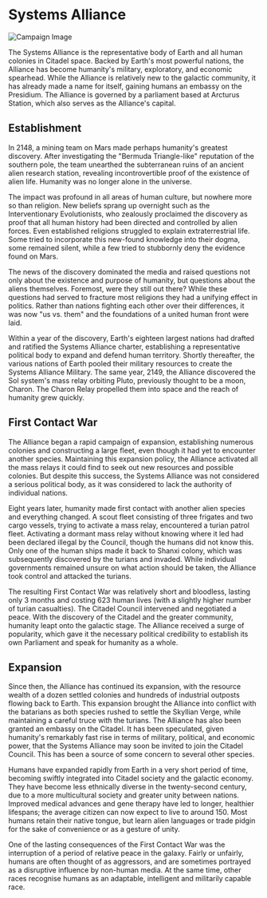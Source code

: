 # Systems Alliance

![Campaign Image](/media/systems-alliance.jpg)

The Systems Alliance is the representative body of Earth and all human colonies in Citadel space. Backed by Earth's most powerful nations, the Alliance has become humanity's military, exploratory, and economic spearhead. While the Alliance is relatively new to the galactic community, it has already made a name for itself, gaining humans an embassy on the Presidium. The Alliance is governed by a parliament based at Arcturus Station, which also serves as the Alliance's capital.

## Establishment
In 2148, a mining team on Mars made perhaps humanity's greatest discovery. After investigating the "Bermuda Triangle-like" reputation of the southern pole, the team unearthed the subterranean ruins of an ancient alien research station, revealing incontrovertible proof of the existence of alien life. Humanity was no longer alone in the universe.

The impact was profound in all areas of human culture, but nowhere more so than religion. New beliefs sprang up overnight such as the Interventionary Evolutionists, who zealously proclaimed the discovery as proof that all human history had been directed and controlled by alien forces. Even established religions struggled to explain extraterrestrial life. Some tried to incorporate this new-found knowledge into their dogma, some remained silent, while a few tried to stubbornly deny the evidence found on Mars.

The news of the discovery dominated the media and raised questions not only about the existence and purpose of humanity, but questions about the aliens themselves. Foremost, were they still out there? While these questions had served to fracture most religions they had a unifying effect in politics. Rather than nations fighting each other over their differences, it was now "us vs. them" and the foundations of a united human front were laid.

Within a year of the discovery, Earth's eighteen largest nations had drafted and ratified the Systems Alliance charter, establishing a representative political body to expand and defend human territory. Shortly thereafter, the various nations of Earth pooled their military resources to create the Systems Alliance Military. The same year, 2149, the Alliance discovered the Sol system's mass relay orbiting Pluto, previously thought to be a moon, Charon. The Charon Relay propelled them into space and the reach of humanity grew quickly.

## First Contact War
The Alliance began a rapid campaign of expansion, establishing numerous colonies and constructing a large fleet, even though it had yet to encounter another species. Maintaining this expansion policy, the Alliance activated all the mass relays it could find to seek out new resources and possible colonies. But despite this success, the Systems Alliance was not considered a serious political body, as it was considered to lack the authority of individual nations.

Eight years later, humanity made first contact with another alien species and everything changed. A scout fleet consisting of three frigates and two cargo vessels, trying to activate a mass relay, encountered a turian patrol fleet. Activating a dormant mass relay without knowing where it led had been declared illegal by the Council, though the humans did not know this. Only one of the human ships made it back to Shanxi colony, which was subsequently discovered by the turians and invaded. While individual governments remained unsure on what action should be taken, the Alliance took control and attacked the turians.

The resulting First Contact War was relatively short and bloodless, lasting only 3 months and costing 623 human lives (with a slightly higher number of turian casualties). The Citadel Council intervened and negotiated a peace. With the discovery of the Citadel and the greater community, humanity leapt onto the galactic stage. The Alliance received a surge of popularity, which gave it the necessary political credibility to establish its own Parliament and speak for humanity as a whole.

## Expansion
Since then, the Alliance has continued its expansion, with the resource wealth of a dozen settled colonies and hundreds of industrial outposts flowing back to Earth. This expansion brought the Alliance into conflict with the batarians as both species rushed to settle the Skyllian Verge, while maintaining a careful truce with the turians. The Alliance has also been granted an embassy on the Citadel. It has been speculated, given humanity's remarkably fast rise in terms of military, political, and economic power, that the Systems Alliance may soon be invited to join the Citadel Council. This has been a source of some concern to several other species.

Humans have expanded rapidly from Earth in a very short period of time, becoming swiftly integrated into Citadel society and the galactic economy. They have become less ethnically diverse in the twenty-second century, due to a more multicultural society and greater unity between nations. Improved medical advances and gene therapy have led to longer, healthier lifespans; the average citizen can now expect to live to around 150. Most humans retain their native tongue, but learn alien languages or trade pidgin for the sake of convenience or as a gesture of unity.

One of the lasting consequences of the First Contact War was the interruption of a period of relative peace in the galaxy. Fairly or unfairly, humans are often thought of as aggressors, and are sometimes portrayed as a disruptive influence by non-human media. At the same time, other races recognise humans as an adaptable, intelligent and militarily capable race.